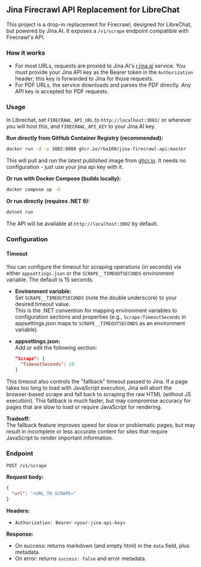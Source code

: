 ## Jina Firecrawl API Replacement for LibreChat

This project is a drop-in replacement for Firecrawl, designed for LibreChat, but powered by Jina.AI. It exposes a `/v1/scrape` endpoint compatible with Firecrawl's API.

### How it works

- For most URLs, requests are proxied to Jina.AI's [r.jina.ai](https://r.jina.ai) service. You must provide your Jina API key as the Bearer token in the `Authorization` header; this key is forwarded to Jina for those requests.
- For PDF URLs, the service downloads and parses the PDF directly. Any API key is accepted for PDF requests.

### Usage

In Librechat, set `FIRECRAWL_API_URL` to `http://localhost:3002/` or wherever you will host this, and `FIRECRAWL_API_KEY` to your Jina.AI key.

**Run directly from GitHub Container Registry (recommended):**

```sh
docker run -d -p 3002:8080 ghcr.io/rba100/jina-firecrawl-api:master
```

This will pull and run the latest published image from [ghcr.io](https://ghcr.io/). It needs no configuration - just use your jina api key with it.

**Or run with Docker Compose (builds locally):**

```sh
docker compose up -d
```

**Or run directly (requires .NET 9):**

```sh
dotnet run
```

The API will be available at `http://localhost:3002` by default.

### Configuration

#### Timeout

You can configure the timeout for scraping operations (in seconds) via either `appsettings.json` or the `SCRAPE__TIMEOUTSECONDS` environment variable. The default is 15 seconds.

- **Environment variable:**  
  Set `SCRAPE__TIMEOUTSECONDS` (note the double underscore) to your desired timeout value.  
  This is the .NET convention for mapping environment variables to configuration sections and properties (e.g., `Scrape:TimeoutSeconds` in appsettings.json maps to `SCRAPE__TIMEOUTSECONDS` as an environment variable).

- **appsettings.json:**  
  Add or edit the following section:
  ```json
  "Scrape": {
    "TimeoutSeconds": 20
  }
  ```

This timeout also controls the "fallback" timeout passed to Jina. If a page takes too long to load with JavaScript execution, Jina will abort the browser-based scrape and fall back to scraping the raw HTML (without JS execution). This fallback is much faster, but may compromise accuracy for pages that are slow to load or require JavaScript for rendering.

**Tradeoff:**  
The fallback feature improves speed for slow or problematic pages, but may result in incomplete or less accurate content for sites that require JavaScript to render important information.

### Endpoint

`POST /v1/scrape`

**Request body:**

```json
{
  "url": "<URL_TO_SCRAPE>"
}
```

**Headers:**

- `Authorization: Bearer <your-jina-api-key>`

**Response:**

- On success: returns markdown (and empty html) in the `data` field, plus metadata.
- On error: returns `success: false` and error metadata.
